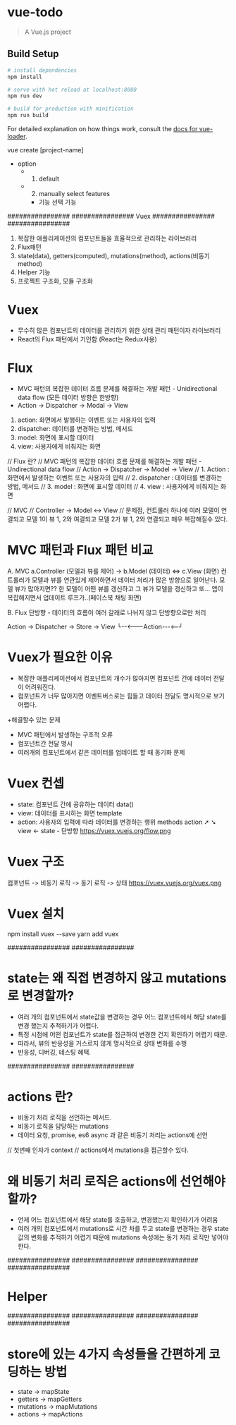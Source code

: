 # vue-todo

> A Vue.js project

## Build Setup

``` bash
# install dependencies
npm install

# serve with hot reload at localhost:8080
npm run dev

# build for production with minification
npm run build
```

For detailed explanation on how things work, consult the [docs for vue-loader](http://vuejs.github.io/vue-loader).

vue create [project-name]
- option
  - 1. default
  - 2. manually select features
    - 기능 선택 가능

################ ################ Vuex ################ ################
1. 복잡한 애플리케이션의 컴포넌트들을 효율적으로 관리하는 라이브러리
2. Flux패턴
3. state(data), getters(computed), mutations(method), actions(비동기 method) 
4. Helper 기능
5. 프로젝트 구조화, 모듈 구조화

# Vuex
 - 무수히 많은 컴포넌트의 데이터를 관리하기 위한 상태 관리 패턴이자 라이브러리
 - React의 Flux 패턴에서 기인함 (React는 Redux사용)
 
# Flux
 - MVC 패턴의 복잡한 데이터 흐름 문제를 해결하는 개발 패턴 - Unidirectional data flow (모든 데이터 방향은 한방향)
 - Action -> Dispatcher -> Modal -> View
  1. action: 화면에서 발행하는 이벤트 또는 사용자의 입력
  2. dispatcher: 데이터를 변경하는 방법, 메서드
  3. model: 화면에 표시할 데이터
  4. view: 사용자에게 비춰지는 화면

// Flux 란?
// MVC 패턴의 복잡한 데이터 흐름 문제를 해결하는 개발 패턴 - Undirectional data flow
// Action -> Dispatcher -> Model -> View
// 1. Action : 화면에서 발생하는 이벤트 또는 사용자의 입력
// 2. dispatcher : 데이터를 변경하는 방법, 메서드
// 3. model : 화면에 표시할 데이터
// 4. view : 사용자에게 비춰지는 화면

// MVC
// Controller -> Model <-> View
// 문제점, 컨트롤러 하나에 여러 모델이 연결되고 모델 1이 뷰 1, 2와 여결되고 모델 2가 뷰 1, 2와 연결되고 매우 복잡해질수 있다.


# MVC 패턴과 Flux 패턴 비교

  A. MVC
  a.Controller (모델과 뷰를 제어) -> b.Model (데이터) <=> c.View (화면)
  컨트롤러가 모델과 뷰를 연관있게 제어하면서 데이터 처리가 많은 방향으로 일어난다.
  모델 뷰가 많아지면?? 한 모델이 어떤 뷰를 갱신하고 그 뷰가 모델을 갱신하고 또...
  앱이 복잡해지면서 업데이트 루프가..(페이스북 채팅 화면)

  B. Flux
  단방향 - 데이터의 흐름이 여러 갈래로 나뉘지 않고 단방향으로만 처리

  Action -> Dispatcher -> Store -> View 
                 └--<---Action---<--┘

# Vuex가 필요한 이유
 - 복잡한 애플리케이션에서 컴포넌트의 개수가 많아지면 컴포넌트 간에 데이터 전달이 어려워진다.
 - 컴포넌트가 너무 많아지면 이벤트버스로는 힘들고 데이터 전달도 명시적으로 보기 어렵다.

 +해결할수 있는 문제
 + MVC 패턴에서 발생하는 구조적 오류
 + 컴포넌트간 전달 명시
 + 여러개의 컴포넌트에서 같은 데이터를 업데이트 할 때 동기화 문제

# Vuex 컨셉
 - state: 컴포넌트 간에 공유하는 데이터 data()
 - view: 데이터를 표시하는 화면 template
 - action: 사용자의 입력에 따라 데이터를 변경하는 행위 methods
       action
       ➚     ➘
    view  ←  state    - 단방향 https://vuex.vuejs.org/flow.png

# Vuex 구조
컴포넌트 -> 비동기 로직 -> 동기 로직 -> 상태
https://vuex.vuejs.org/vuex.png

# Vuex 설치
npm install vuex --save
yarn add vuex 


################ ################

# state는 왜 직접 변경하지 않고 mutations로 변경할까?
 - 여러 개의 컴포넌트에서 state값을 변경하는 경우 어느 컴포넌트에서 해당 state를 변경 했는지 추적하기가 어렵다.
 - 특정 시점에 어떤 컴포넌트가 state를 접근하여 변경한 건지 확인하기 어렵기 때문.
 - 따라서, 뷰의 반응성을 거스르지 않게 명시적으로 상태 변화를 수행
  - 반응성, 디버깅, 테스팅 혜택.


################ ################

# actions 란?
 - 비동기 처리 로직을 선언하는 메서드.
 - 비동기 로직을 담당하는 mutations
 - 데이터 요청, promise, es6 async 과 같은 비동기 처리는 actions에 선언

 // 첫번째 인자가  context
 // actions에서 mutations을 접근할수 있다.

 # 왜 비동기 처리 로직은 actions에 선언해야 할까?
  - 언제 어느 컴포넌트에서 해당 state를 호출하고, 변경했는지 확인하기가 어려움
  - 여러 개의 컴포넌트에서 mutations로 시간 차를 두고 state를 변경하는 경우
    state 값의 변화를 추적하기 어렵기 때문에 mutations 속성에는 동기 처리 로직만 넣어야 한다.

################ ################ ################ ################
# Helper
################ ################ ################ ################

# store에 있는 4가지 속성들을 간편하게 코딩하는 방법
* state -> mapState
* getters -> mapGetters
* mutations -> mapMutations
* actions -> mapActions



